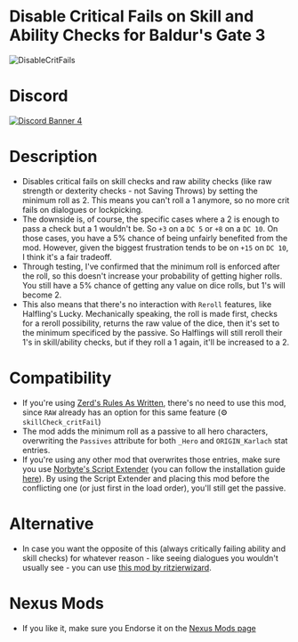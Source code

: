 Disable Critical Fails on Skill and Ability Checks for Baldur's Gate 3
=======

![DisableCritFails](https://github.com/ZerdBG3/DCF/assets/40004649/4c1e7df7-7381-43bf-9711-8caaa0c7df29)

# Discord

[![Discord Banner 4](https://discordapp.com/api/guilds/767878527634243624/widget.png?style=banner2)](https://discord.gg/FFKTbzKktj)

# Description

* Disables critical fails on skill checks and raw ability checks (like raw strength or dexterity checks - not Saving Throws) by setting the minimum roll as 2. This means you can't roll a 1 anymore, so no more crit fails on dialogues or lockpicking.
* The downside is, of course, the specific cases where a 2 is enough to pass a check but a 1 wouldn't be. So `+3` on a `DC 5` or `+8` on a `DC 10`. On those cases, you have a 5% chance of being unfairly benefited from the mod. However, given the biggest frustration tends to be on `+15` on `DC 10`, I think it's a fair tradeoff.
* Through testing, I've confirmed that the minimum roll is enforced after the roll, so this doesn't increase your probability of getting higher rolls. You still have a 5% chance of getting any value on dice rolls, but 1's will become 2.
* This also means that there's no interaction with `Reroll` features, like Halfling's Lucky. Mechanically speaking, the roll is made first, checks for a reroll possibility, returns the raw value of the dice, then it's set to the minimum specificed by the passive. So Halflings will still reroll their 1's in skill/ability checks, but if they roll a 1 again, it'll be increased to a 2.

# Compatibility

* If you're using [Zerd's Rules As Written](https://github.com/ZerdBG3/RAW), there's no need to use this mod, since `RAW` already has an option for this same feature (⚙️ `skillCheck_critFail`)
* The mod adds the minimum roll as a passive to all hero characters, overwriting the `Passives` attribute for both `_Hero` and `ORIGIN_Karlach` stat entries.
* If you're using any other mod that overwrites those entries, make sure you use [Norbyte's Script Extender](https://github.com/Norbyte/bg3se/releases) (you can follow the installation guide [here](https://github.com/ZerdBG3/RAW/blob/main/Installing.md#requirements)). By using the Script Extender and placing this mod before the conflicting one (or just first in the load order), you'll still get the passive.

# Alternative

* In case you want the opposite of this (always critically failing ability and skill checks) for whatever reason - like seeing dialogues you wouldn't usually see - you can use [this mod by ritzierwizard](https://www.nexusmods.com/baldursgate3/mods/8302).﻿﻿

# Nexus Mods

* If you like it, make sure you Endorse it on the [Nexus Mods page](https://www.nexusmods.com/baldursgate3/mods/2663)
